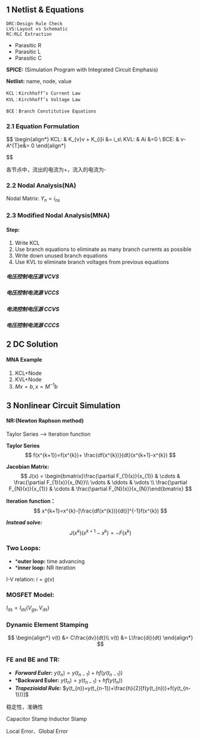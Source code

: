 ## 1 Netlist & Equations
	DRC:Design Rule Check
	LVS:Layout vs Schematic
	RC:RLC Extraction

* Parasitic R
* Parasitic L
* Parasitic C

**SPICE:** (Simulation Program with Integrated Circuit Emphasis)

**Netlist:** name, node, value

	KCL：Kirchhoff’s Current Law
	KVL：Kirchhoff’s Voltage Law

	BCE：Branch Constitutive Equations

### 2.1 Equation Formulation
$$
\begin{align*}
KCL: &  K_{v}v + K_{i}i &= i_s\\
KVL: &  Ai &=0 \\
BCE: &  v-A^{T}e&= 0
\end{align*}

$$

各节点中，流出的电流为+，流入的电流为-

### 2.2 Nodal Analysis(NA)

Nodal Matrix: $Y_{n}= i_{ns}$

### 2.3 Modified Nodal Analysis(MNA)
#### Step:
1. Write KCL
2. Use branch equations to eliminate as many branch currents as possible
3. Write down unused branch equations
4. Use KVL to eliminate branch voltages from previous equations

##### 电压控制电压源 VCVS
##### 电压控制电流源 VCCS

##### 电流控制电压源 CCVS
##### 电压控制电流源 CCCS

## 2 DC Solution

#### MNA Example
1. KCL+Node
2. KVL+Node
3. $Mx=b,x=M^{-1}b$


## 3 Nonlinear Circuit Simulation

#### NR:(Newton Raphson method)
Taylor Series --> Iteration function

**Taylor Series**
$$
f(x^{k+1})=f(x^{k})+ \frac{df(x^{k})}{dt}(x^{k+1}-x^{k})
$$

**Jacobian Matrix:**
$$
J(x) = 
\begin{bmatrix}\frac{\partial F_{1}(x)}{x_{1}}  & \cdots & \frac{\partial F_{1}(x)}{x_{N}}\\ \vdots  &  \ddots &  \vdots \\ \frac{\partial F_{N}(x)}{x_{1}} & \cdots  & \frac{\partial F_{N}(x)}{x_{N}}\end{bmatrix}
$$

**Iteration function：**
$$
x^{k+1}=x^{k}-[\frac{df(x^{k})}{dt}]^{-1}f(x^{k})
$$

***Instead solve:***
$$
J(x^k)(x^{k+1}-x^{k})=-F(x^{k})
$$

### Two Loops:
* ***outer loop:** time advancing
* ***inner loop:** NR iteration

I-V relation: $i = g(v)$

### MOSFET Model:
$I_{ds}=I_{ds}(V_{gs},V_{ds})$


### Dynamic Element Stamping
$$
\begin{align*}
v(t) &= C\frac{dv}{dt}\\
v(t) &= L\frac{di}{dt}
\end{align*}
$$

### FE and BE and TR:
* ***Forward Euler:*** $y(t_{n})=y(t_{n-1})+hf(y(t_{n-1}))$
* ***Backward Euler:** $y(t_{n})=y(t_{n-1})+hf(y(t_{n}))$
* ***Trapezioidal Rule:*** $y(t_{n})=y(t_{n-1})+\frac{h}{2}[f(y(t_{n}))+f(y(t_{n-1}))]$

稳定性，准确性


Capacitor Stamp
Inductor Stamp

Local Error、Global Error

